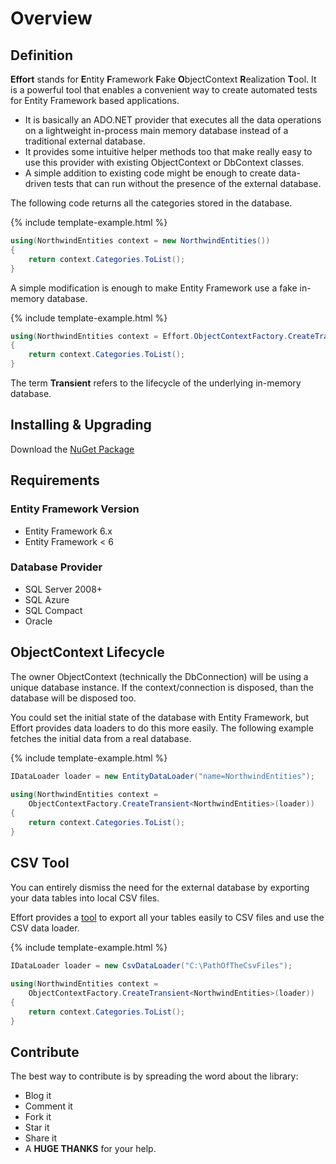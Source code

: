 # Overview

## Definition

**Effort** stands for **E**ntity **F**ramework **F**ake **O**bjectContext **R**ealization **T**ool. It is a powerful tool that enables a convenient way to create automated tests for Entity Framework based applications.

 - It is basically an ADO.NET provider that executes all the data operations on a lightweight in-process main memory database instead of a traditional external database. 
 - It provides some intuitive helper methods too that make really easy to use this provider with existing ObjectContext or DbContext classes. 
 - A simple addition to existing code might be enough to create data-driven tests that can run without the presence of the external database.

The following code returns all the categories stored in the database. 

{% include template-example.html %} 
```csharp
using(NorthwindEntities context = new NorthwindEntities())
{
    return context.Categories.ToList();
}
```

A simple modification is enough to make Entity Framework use a fake in-memory database.

{% include template-example.html %} 
```csharp
using(NorthwindEntities context = Effort.ObjectContextFactory.CreateTransient<NorthwindEntities>())
{
    return context.Categories.ToList();
}
```

The term **Transient** refers to the lifecycle of the underlying in-memory database. 

## Installing & Upgrading
Download the <a href="/download">NuGet Package</a>

## Requirements

### Entity Framework Version

- Entity Framework 6.x
- Entity Framework < 6

### Database Provider

- SQL Server 2008+
- SQL Azure
- SQL Compact
- Oracle


## ObjectContext Lifecycle

The owner ObjectContext (technically the DbConnection) will be using a unique database instance. If the context/connection is disposed, than the database will be disposed too. 

You could set the initial state of the database with Entity Framework, but Effort provides data loaders to do this more easily. The following example fetches the initial data from a real database.

{% include template-example.html %} 
```csharp
IDataLoader loader = new EntityDataLoader("name=NorthwindEntities");
 
using(NorthwindEntities context = 
    ObjectContextFactory.CreateTransient<NorthwindEntities>(loader))
{
    return context.Categories.ToList();
}
```

## CSV Tool

You can entirely dismiss the need for the external database by exporting your data tables into local CSV files. 

Effort provides a [tool](/export-data-to-csv) to export all your tables easily to CSV files and use the CSV data loader.

{% include template-example.html %} 
```csharp
IDataLoader loader = new CsvDataLoader("C:\PathOfTheCsvFiles");
 
using(NorthwindEntities context = 
    ObjectContextFactory.CreateTransient<NorthwindEntities>(loader))
{
    return context.Categories.ToList();
}
```
## Contribute

The best way to contribute is by spreading the word about the library:

 - Blog it
 - Comment it
 - Fork it
 - Star it
 - Share it
 - A **HUGE THANKS** for your help.
